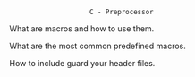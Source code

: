 						C - Preprocessor


What are macros and how to use them.

What are the most common predefined macros.

How to include guard your header files.
